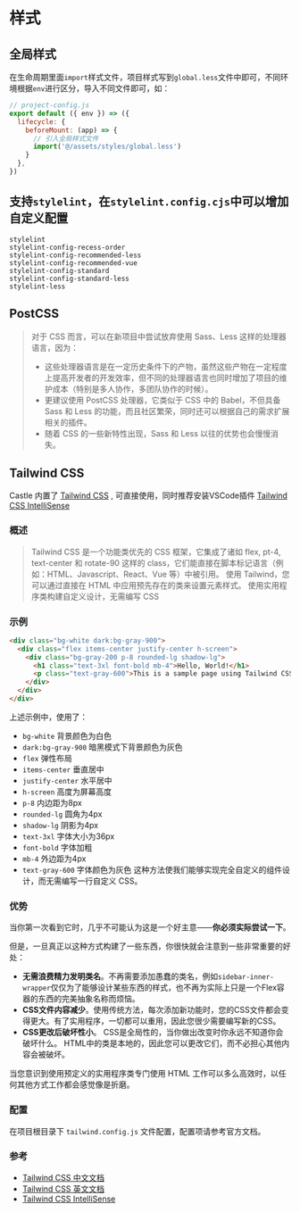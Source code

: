 # 样式

## 全局样式

在生命周期里面`import`样式文件，项目样式写到`global.less`文件中即可，不同环境根据`env`进行区分，导入不同文件即可，如：

```js
// project-config.js
export default ({ env }) => ({
  lifecycle: {
    beforeMount: (app) => {
      // 引入全局样式文件
      import('@/assets/styles/global.less')
    }
  },
})
```

## 支持`stylelint`，在`stylelint.config.cjs`中可以增加自定义配置

```
stylelint
stylelint-config-recess-order
stylelint-config-recommended-less
stylelint-config-recommended-vue
stylelint-config-standard
stylelint-config-standard-less
stylelint-less
```

## PostCSS
> 对于 CSS 而言，可以在新项目中尝试放弃使用 Sass、Less 这样的处理器语言，因为：
> 
>* 这些处理器语言是在一定历史条件下的产物，虽然这些产物在一定程度上提高开发者的开发效率，但不同的处理器语言也同时增加了项目的维护成本（特别是多人协作，多团队协作的时候）。
>* 更建议使用 PostCSS 处理器，它类似于 CSS 中的 Babel，不但具备 Sass 和 Less 的功能，而且社区繁荣，同时还可以根据自己的需求扩展相关的插件。
>* 随着 CSS 的一些新特性出现，Sass 和 Less 以往的优势也会慢慢消失。

## Tailwind CSS

Castle 内置了 [Tailwind CSS](https://tailwindcss.com/) , 可直接使用，同时推荐安装VSCode插件 [Tailwind CSS IntelliSense](https://marketplace.visualstudio.com/items?itemName=bradlc.vscode-tailwindcss)

### 概述

> Tailwind CSS 是一个功能类优先的 CSS 框架，它集成了诸如 flex, pt-4, text-center 和 rotate-90 这样的 class，它们能直接在脚本标记语言（例如：HTML、Javascript、React、Vue 等）中被引用。
> 使用 Tailwind，您可以通过直接在 HTML 中应用预先存在的类来设置元素样式。
> 使用实用程序类构建自定义设计，无需编写 CSS

### 示例
```html
<div class="bg-white dark:bg-gray-900">
  <div class="flex items-center justify-center h-screen">
    <div class="bg-gray-200 p-8 rounded-lg shadow-lg">
      <h1 class="text-3xl font-bold mb-4">Hello, World!</h1>
      <p class="text-gray-600">This is a sample page using Tailwind CSS.</p>
    </div>
  </div>
</div>
```
上述示例中，使用了：
* `bg-white` 背景颜色为白色
* `dark:bg-gray-900` 暗黑模式下背景颜色为灰色
* `flex` 弹性布局
* `items-center` 垂直居中
* `justify-center` 水平居中
* `h-screen` 高度为屏幕高度
* `p-8` 内边距为8px
* `rounded-lg` 圆角为4px
* `shadow-lg` 阴影为4px
* `text-3xl` 字体大小为36px
* `font-bold` 字体加粗
* `mb-4` 外边距为4px
* `text-gray-600` 字体颜色为灰色
这种方法使我们能够实现完全自定义的组件设计，而无需编写一行自定义 CSS。

### 优势
当你第一次看到它时，几乎不可能认为这是一个好主意——**你必须实际尝试一下**。

但是，一旦真正以这种方式构建了一些东西，你很快就会注意到一些非常重要的好处：
- **无需浪费精力发明类名**。不再需要添加愚蠢的类名，例如`sidebar-inner-wrapper`仅仅为了能够设计某些东西的样式，也不再为实际上只是一个Flex容器的东西的完美抽象名称而烦恼。
- **CSS文件内容减少**。使用传统方法，每次添加新功能时，您的CSS文件都会变得更大。有了实用程序，一切都可以重用，因此您很少需要编写新的CSS。
- **CSS更改后破坏性小**。 CSS是全局性的，当你做出改变时你永远不知道你会破坏什么。 HTML中的类是本地的，因此您可以更改它们，而不必担心其他内容会被破坏。

当您意识到使用预定义的实用程序类专门使用 HTML 工作可以多么高效时，以任何其他方式工作都会感觉像是折磨。

### 配置
在项目根目录下 `tailwind.config.js` 文件配置，配置项请参考官方文档。

### 参考
* [Tailwind CSS 中文文档](https://www.tailwindcss.cn/)
* [Tailwind CSS 英文文档](https://tailwindcss.com/docs/installation)
* [Tailwind CSS IntelliSense](https://marketplace.visualstudio.com/items?itemName=bradlc.vscode-tailwindcss)
